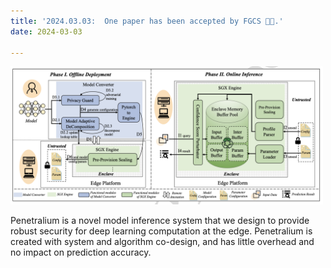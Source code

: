 ```yaml
---
title: '2024.03.03:  One paper has been accepted by FGCS 🎉🎉.'
date: 2024-03-03

---
```

<img src="./FGCS.png" alt="Image Description" style="width: 500px; height: auto;">

Penetralium is a novel model inference system that we design to provide robust security for deep learning computation at the edge. Penetralium is created with system and algorithm co-design, and has little overhead and no impact on prediction accuracy.
